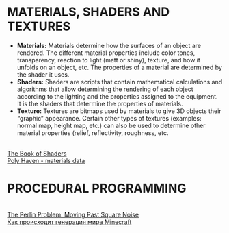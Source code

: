 # MATERIALS, SHADERS AND TEXTURES
- **Materials:** Materials determine how the surfaces of an object are rendered. The different material properties include color tones, transparency, reaction to light (matt or shiny), texture, and how it unfolds on an object, etc.  The properties of a material are determined by the shader it uses. 
- **Shaders:** Shaders are scripts that contain mathematical calculations and algorithms that allow determining the rendering of each object according to the lighting and the properties assigned to the equipment.  It is the shaders that determine the properties of materials.  
- **Texture:** Textures are bitmaps used by materials to give 3D objects their “graphic” appearance. Certain other types of textures (examples: normal map, height map, etc.) can also be used to determine other material properties (relief, reflectivity, roughness, etc. 

<br>[The Book of Shaders](https://thebookofshaders.com/)
<br>[Poly Haven - materials data](https://polyhaven.com/)
# PROCEDURAL PROGRAMMING
<br>[The Perlin Problem: Moving Past Square Noise](https://noiseposti.ng/posts/2022-01-16-The-Perlin-Problem-Moving-Past-Square-Noise.html)
<br>[Как происходит генерация мира Minecraft](https://habr.com/ru/post/673268/)

